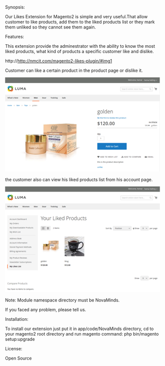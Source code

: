 Synopsis:

Our Likes Extension for Magento2 is simple and very useful.That allow customer to like products, 
add them to the liked products list or they mark them unliked so they cannot see them again. 

Features:

This extension provide the adminestrator with the ability to know the most liked products,
what kind of products a specific customer like and dislike.

http://http://nmcit.com/magento2-likes-plugin/#img1

Customer can like a certain product in the product page or dislike it.

![alt text](images/productLike.png)

the customer also can view his liked products list from his account page.

![alt text](images/likedProductPage.png)


Note:
Module namespace directory must be NovaMinds.

If you faced any problem, please tell us.

Installation:

To install our extension just put it in app/code/NovaMinds directory, 
cd to your magento2 root directory and run magento command: 
php bin/magento setup:upgrade

License:

Open Source

